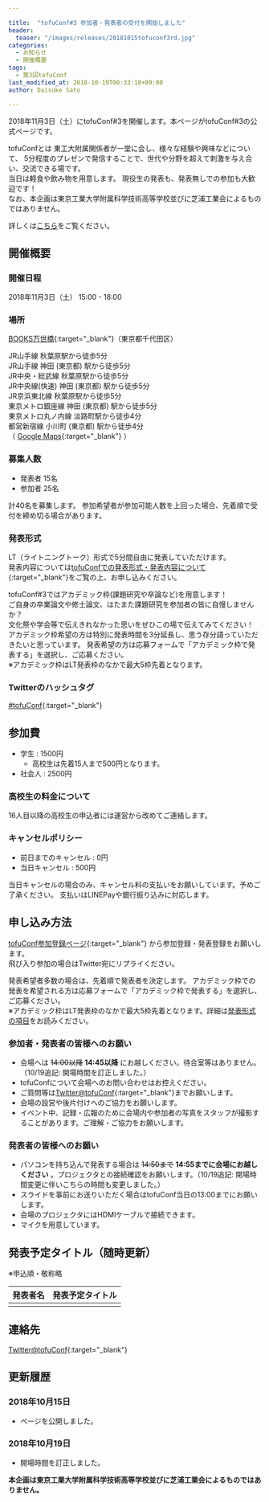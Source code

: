 ```yaml
---

title:  "tofuConf#3 参加者・発表者の受付を開始しました"
header:
  teaser: "/images/releases/20181015tofuconf3rd.jpg"
categories: 
  - お知らせ
  - 開催概要
tags:
  - 第3回tofuConf
last_modified_at: 2018-10-19T00:33:18+09:00
author: Daisuke Sato

---
```

2018年11月3日（土）にtofuConf#3を開催します。本ページがtofuConf#3の公式ページです。

tofuConfとは
東工大附属関係者が一堂に会し、様々な経験や興味などについて、
5分程度のプレゼンで発信することで、世代や分野を超えて刺激を与え合い、交流できる場です。  
当日は軽食や飲み物を用意します。
現役生の発表も、発表無しでの参加も大歓迎です！  
なお、本企画は東京工業大学附属科学技術高等学校並びに芝浦工業会によるものではありません。

詳しくは[こちら](/about/)をご覧ください。

## 開催概要
### 開催日程

2018年11月3日（土） 15:00 - 18:00


### 場所

[BOOKS万世橋](http://www.books-manseibashi.com/){:target="_blank"}（東京都千代田区）

JR山手線 秋葉原駅から徒歩5分  
JR山手線 神田 (東京都) 駅から徒歩5分  
JR中央・総武線 秋葉原駅から徒歩5分  
JR中央線(快速) 神田 (東京都) 駅から徒歩5分  
JR京浜東北線 秋葉原駅から徒歩5分  
東京メトロ銀座線 神田 (東京都) 駅から徒歩5分  
東京メトロ丸ノ内線 淡路町駅から徒歩4分  
都営新宿線 小川町 (東京都) 駅から徒歩4分  
（
[Google Maps](https://goo.gl/maps/Gr96RybFcs72){:target="_blank"}
）

### 募集人数

* 発表者 15名
* 参加者 25名

計40名を募集します。
参加希望者が参加可能人数を上回った場合、先着順で受付を締め切る場合があります。

<h3 id="presentationformat">発表形式</h3>

LT（ライトニングトーク）形式で5分間自由に発表していただけます。  
発表内容については[tofuConfでの発表形式・発表内容について](/about/presentation.html){:target="_blank"}をご覧の上、お申し込みください。

tofuConf#3ではアカデミック枠(課題研究や卒論など)を用意します！  
ご自身の卒業論文や修士論文、はたまた課題研究を参加者の皆に自慢しませんか？  
文化祭や学会等で伝えきれなかった思いをぜひこの場で伝えてみてください！  
アカデミック枠希望の方は特別に発表時間を3分延長し、思う存分語っていただきたいと思っています。
発表希望の方は応募フォームで「アカデミック枠で発表する」を選択し、ご応募ください。  
※アカデミック枠はLT発表枠のなかで最大5枠先着となります。

### Twitterのハッシュタグ

[#tofuConf](https://twitter.com/hashtag/tofuConf){:target="_blank"}

## 参加費

* 学生 : 1500円
  * 高校生は先着15人まで500円となります。
* 社会人 : 2500円

### 高校生の料金について

16人目以降の高校生の申込者には運営から改めてご連絡します。

### キャンセルポリシー

* 前日までのキャンセル : 0円
* 当日キャンセル : 500円

当日キャンセルの場合のみ、キャンセル料の支払いをお願いしています。予めご了承ください。
支払いはLINEPayや銀行振り込みに対応します。

## 申し込み方法

[tofuConf参加登録ページ](/register/){:target="_blank"} から参加登録・発表登録をお願いします。  
飛び入り参加の場合はTwitter宛にリプライください。

発表希望者多数の場合は、先着順で発表者を決定します。
アカデミック枠での発表を希望される方は応募フォームで「アカデミック枠で発表する」を選択し、ご応募ください。  
※アカデミック枠はLT発表枠のなかで最大5枠先着となります。詳細は<a href="#presentationformat">発表形式の項目</a>をお読みください。

### 参加者・発表者の皆様へのお願い

* 会場へは ~~14:00以降~~ __14:45以降__ にお越しください。待合室等はありません。（10/19追記: 開場時間を訂正しました。）
* tofuConfについて会場へのお問い合わせはお控えください。
* ご質問等は[Twitter@tofuConf](https://twitter.com/tofuConf){:target="_blank"}までお願いします。
* 会場の設営や後片付けへのご協力をお願いします。
* イベント中、記録・広報のために会場内や参加者の写真をスタッフが撮影することがあります。ご理解・ご協力をお願いします。

### 発表者の皆様へのお願い

* パソコンを持ち込んで発表する場合は ~~14:50まで~~ __14:55までに会場にお越しください__ 。プロジェクタとの接続確認をお願いします。（10/19追記: 開場時間変更に伴いこちらの時間も変更しました。）
* スライドを事前にお送りいただく場合はtofuConf当日の13:00までにお願いします。
* 会場のプロジェクタにはHDMIケーブルで接続できます。
* マイクを用意しています。

## 発表予定タイトル（随時更新）

※申込順・敬称略

| 発表者名 | 発表予定タイトル |
|:--------:|:----------------------:|
|  |  |


## 連絡先

[Twitter@tofuConf](https://twitter.com/tofuConf){:target="_blank"}

## 更新履歴

### 2018年10月15日

* ページを公開しました。

### 2018年10月19日

* 開場時間を訂正しました。



__本企画は東京工業大学附属科学技術高等学校並びに芝浦工業会によるものではありません。__
